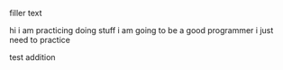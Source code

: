 filler text

hi i am practicing doing stuff
i am going to be a good programmer 
i just need to practice 

test addition